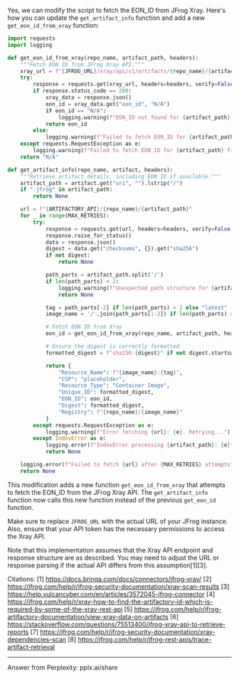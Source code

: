 Yes, we can modify the script to fetch the EON_ID from JFrog Xray. Here's how you can update the `get_artifact_info` function and add a new `get_eon_id_from_xray` function:

```python
import requests
import logging

def get_eon_id_from_xray(repo_name, artifact_path, headers):
    """Fetch EON ID from JFrog Xray API."""
    xray_url = f"{JFROG_URL}/xray/api/v1/artifacts/{repo_name}/{artifact_path}"
    try:
        response = requests.get(xray_url, headers=headers, verify=False)
        if response.status_code == 200:
            xray_data = response.json()
            eon_id = xray_data.get("eon_id", "N/A")
            if eon_id == "N/A":
                logging.warning(f"EON_ID not found for {artifact_path} in Xray")
            return eon_id
        else:
            logging.warning(f"Failed to fetch EON_ID for {artifact_path} from Xray: {response.text}")
    except requests.RequestException as e:
        logging.warning(f"Failed to fetch EON_ID for {artifact_path} from Xray: {e}")
    return "N/A"

def get_artifact_info(repo_name, artifact, headers):
    """Retrieve artifact details, including EON ID if available."""
    artifact_path = artifact.get("uri", "").lstrip("/")
    if ".jfrog" in artifact_path:
        return None

    url = f"{ARTIFACTORY_API}/{repo_name}/{artifact_path}"
    for _ in range(MAX_RETRIES):
        try:
            response = requests.get(url, headers=headers, verify=False, timeout=10)
            response.raise_for_status()
            data = response.json()
            digest = data.get("checksums", {}).get("sha256")
            if not digest:
                return None

            path_parts = artifact_path.split('/')
            if len(path_parts) < 2:
                logging.warning(f"Unexpected path structure for {artifact_path}")
                return None

            tag = path_parts[-2] if len(path_parts) > 2 else "latest"
            image_name = '/'.join(path_parts[:-2]) if len(path_parts) > 2 else path_parts[0]

            # Fetch EON ID from Xray
            eon_id = get_eon_id_from_xray(repo_name, artifact_path, headers)

            # Ensure the digest is correctly formatted
            formatted_digest = f"sha256:{digest}" if not digest.startswith("sha256:") else digest

            return {
                "Resource_Name": f"{image_name}:{tag}",
                "CSP": "placeholder",
                "Resource_Type": "Container Image",
                "Unique_ID": formatted_digest,
                "EON_ID": eon_id,
                "Digest": formatted_digest,
                "Registry": f"{repo_name}/{image_name}"
            }
        except requests.RequestException as e:
            logging.warning(f"Error fetching {url}: {e}. Retrying...")
        except IndexError as e:
            logging.error(f"IndexError processing {artifact_path}: {e}")
            return None

    logging.error(f"Failed to fetch {url} after {MAX_RETRIES} attempts")
    return None
```

This modification adds a new function `get_eon_id_from_xray` that attempts to fetch the EON_ID from the JFrog Xray API. The `get_artifact_info` function now calls this new function instead of the previous `get_eon_id` function.

Make sure to replace `JFROG_URL` with the actual URL of your JFrog instance. Also, ensure that your API token has the necessary permissions to access the Xray API.

Note that this implementation assumes that the Xray API endpoint and response structure are as described. You may need to adjust the URL or response parsing if the actual API differs from this assumption[1][3].

Citations:
[1] https://docs.brinqa.com/docs/connectors/jfrog-xray/
[2] https://jfrog.com/help/r/jfrog-security-documentation/xray-scan-results
[3] https://help.vulcancyber.com/en/articles/3572045-jfrog-connector
[4] https://jfrog.com/help/r/xray-how-to-find-the-artifactory-id-which-is-required-by-some-of-the-xray-rest-api
[5] https://jfrog.com/help/r/jfrog-artifactory-documentation/view-xray-data-on-artifacts
[6] https://stackoverflow.com/questions/75513400/jfrog-xray-api-to-retrieve-reports
[7] https://jfrog.com/help/r/jfrog-security-documentation/xray-dependencies-scan
[8] https://jfrog.com/help/r/jfrog-rest-apis/trace-artifact-retrieval

---
Answer from Perplexity: pplx.ai/share
